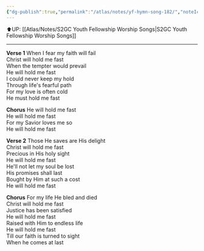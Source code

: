 ```yaml
---
{"dg-publish":true,"permalink":"/atlas/notes/yf-hymn-song-182/","noteIcon":""}
---
```


⬆️UP: [[Atlas/Notes/S2GC Youth Fellowship Worship Songs\|S2GC Youth Fellowship Worship Songs]]

---

**Verse 1**
When I fear my faith will fail  
Christ will hold me fast  
When the tempter would prevail  
He will hold me fast  
I could never keep my hold  
Through life's fearful path  
For my love is often cold  
He must hold me fast

**Chorus**
He will hold me fast  
He will hold me fast  
For my Savior loves me so  
He will hold me fast

**Verse 2**
Those He saves are His delight  
Christ will hold me fast  
Precious in His holy sight  
He will hold me fast  
He'll not let my soul be lost  
His promises shall last  
Bought by Him at such a cost  
He will hold me fast

**Chorus**
For my life He bled and died  
Christ will hold me fast  
Justice has been satisfied  
He will hold me fast  
Raised with Him to endless life  
He will hold me fast  
Till our faith is turned to sight  
When he comes at last
